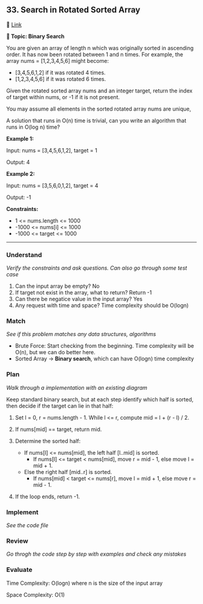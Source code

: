 ## 33. Search in Rotated Sorted Array

🔗 [Link](https://leetcode.com/problems/search-in-rotated-sorted-array/description/?envType=company&envId=tiktok&favoriteSlug=tiktok-thirty-days)

**📝 Topic: Binary Search**

You are given an array of length n which was originally sorted in ascending order. It has now been rotated between 1 and n times. For example, the array nums = [1,2,3,4,5,6] might become:

- [3,4,5,6,1,2] if it was rotated 4 times.
- [1,2,3,4,5,6] if it was rotated 6 times.

Given the rotated sorted array nums and an integer target, return the index of target within nums, or -1 if it is not present.

You may assume all elements in the sorted rotated array nums are unique,

A solution that runs in O(n) time is trivial, can you write an algorithm that runs in O(log n) time?

**Example 1:**

Input: nums = [3,4,5,6,1,2], target = 1

Output: 4

**Example 2:**

Input: nums = [3,5,6,0,1,2], target = 4

Output: -1

**Constraints:**

- 1 <= nums.length <= 1000
- -1000 <= nums[i] <= 1000
- -1000 <= target <= 1000


----

### Understand
_Verify the constraints and ask questions. Can also go through some test case_

1. Can the input array be empty? No
2. If target not exist in the array, what to return? Return -1
3. Can there be negatice value in the input array? Yes
4. Any request with time and space? Time complexity should be O(logn)


### Match
_See if this problem matches any data structures, algorithms_

- Brute Force: Start checking from the beginning. Time complexity will be O(n), but we can do better here.
- Sorted Array -> **Binary search**, which can have O(logn) time complexity


### Plan
_Walk through a implementation with an existing diagram_

Keep standard binary search, but at each step identify which half is sorted, then decide if the target can lie in that half:

1. Set l = 0, r = nums.length - 1. While l <= r, compute mid = l + (r - l) / 2.
2. If nums[mid] == target, return mid.
3. Determine the sorted half:
   - If nums[l] <= nums[mid], the left half [l..mid] is sorted.
      - If nums[l] <= target < nums[mid], move r = mid - 1, else move l = mid + 1.
   - Else the right half [mid..r] is sorted.
      - If nums[mid] < target <= nums[r], move l = mid + 1, else move r = mid - 1.

4. If the loop ends, return -1.


### Implement
_See the code file_


### Review
_Go throgh the code step by step with examples and check any mistakes_


### Evaluate

Time Complexity: O(logn) where n is the size of the input array

Space Complexity: O(1) 
